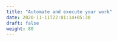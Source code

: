```yaml
---
title: "Automate and execute your work"
date: 2020-11-11T22:01:14+05:30
draft: false
weight: 80
---
```

